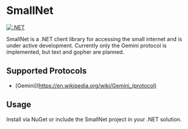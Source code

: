 # SmallNet

[![.NET](https://github.com/Small-NET/SmallNet/actions/workflows/dotnet.yml/badge.svg?branch=master)](https://github.com/Small-NET/SmallNet/actions/workflows/dotnet.yml)

SmallNet is a .NET client library for accessing the small internet and is under active development. Currently only the Gemini protocol is implemented, but text and gopher are planned.

## Supported Protocols

* [Gemini](https://en.wikipedia.org/wiki/Gemini_(protocol)

## Usage 

Install via NuGet or include the SmallNet project in your .NET solution.